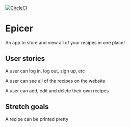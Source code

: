 [![CircleCI](https://circleci.com/gh/justincadburywong/Epicer.svg?style=svg)](https://circleci.com/gh/justincadburywong/Epicer)

# Epicer

An app to store and view all of your recipes in one place!

## User stories

A user can log in, log out, sign up, etc

A user can see all of the recipes on the website

A user can add, edit and delete their own recipes

## Stretch goals

A recipe can be printed pretty
